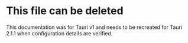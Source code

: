 # This file can be deleted

This documentation was for Tauri v1 and needs to be recreated for Tauri 2.1.1 when configuration details are verified.